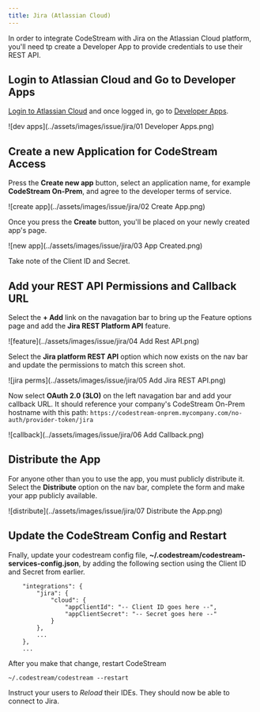 ```yaml
---
title: Jira (Atlassian Cloud)
---
```


In order to integrate CodeStream with Jira on the Atlassian Cloud platform,
you'll need tp create a Developer App to provide credentials to use their REST
API.

## Login to Atlassian Cloud and Go to Developer Apps

[Login to Atlassian Cloud](https://atlassian.com) and once logged in, go to
[Developer Apps](https://developer.atlassian.com/apps).

![dev apps](../assets/images/issue/jira/01 Developer Apps.png)


## Create a new Application for CodeStream Access

Press the **Create new app** button, select an application name, for example
**CodeStream On-Prem**, and agree to the developer terms of service.

![create app](../assets/images/issue/jira/02 Create App.png)

Once you press the **Create** button, you'll be placed on your newly created app's page.

![new app](../assets/images/issue/jira/03 App Created.png)

Take note of the Client ID and Secret.


## Add your REST API Permissions and Callback URL

Select the **+ Add** link on the navagation bar to bring up the Feature options
page and add the **Jira REST Platform API** feature.

![feature](../assets/images/issue/jira/04 Add Rest API.png)

Select the **Jira platform REST API** option which now exists on the nav bar and
update the permissions to match this screen shot.

![jira perms](../assets/images/issue/jira/05 Add Jira REST API.png)

Now select **OAuth 2.0 (3LO)** on the left navagation bar and add your
callback URL. It should reference your company's CodeStream On-Prem hostname
with this path:
`https://codestream-onprem.mycompany.com/no-auth/provider-token/jira`

![callback](../assets/images/issue/jira/06 Add Callback.png)


## Distribute the App

For anyone other than you to use the app, you must publicly distribute it.
Select the **Distribute** option on the nav bar, complete the form and make your
app publicly available.

![distribute](../assets/images/issue/jira/07 Distribute the App.png)

## Update the CodeStream Config and Restart

Fnally, update your codestream config file,
**~/.codestream/codestream-services-config.json**, by adding the following
section using the Client ID and Secret from earlier.

```
	"integrations": {
		"jira": {
			"cloud": {
				"appClientId": "-- Client ID goes here --",
				"appClientSecret": "-- Secret goes here --"
			}
		},
		...
	},
	...
```

After you make that change, restart CodeStream
```
~/.codestream/codestream --restart
```

Instruct your users to _Reload_ their IDEs. They should now be able to connect
to Jira.
